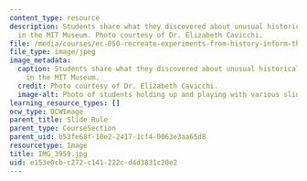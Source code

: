 ```yaml
---
content_type: resource
description: Students share what they discovered about unusual historical slide rules
  in the MIT Museum. Photo courtesy of Dr. Elizabeth Cavicchi.
file: /media/courses/ec-050-recreate-experiments-from-history-inform-the-future-from-the-past-galileo-january-iap-2010/e153e0cbc272c141222cd4d3831c20e2_IMG_3959.jpg
file_type: image/jpeg
image_metadata:
  caption: Students share what they discovered about unusual historical slide rules
    in the MIT Museum.
  credit: Photo courtesy of Dr. Elizabeth Cavicchi.
  image-alt: Photo of students holding up and playing with various slide rules.
learning_resource_types: []
ocw_type: OCWImage
parent_title: Slide Rule
parent_type: CourseSection
parent_uid: b53fe68f-10e2-2417-1cf4-0063e3aa65d8
resourcetype: Image
title: IMG_3959.jpg
uid: e153e0cb-c272-c141-222c-d4d3831c20e2
---
```

